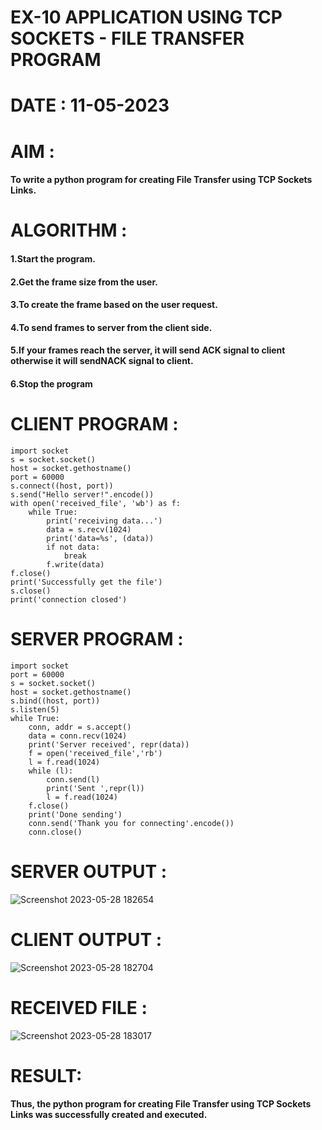# EX-10 APPLICATION USING TCP SOCKETS - FILE TRANSFER PROGRAM
# DATE : 11-05-2023
# AIM :
#### To write a python program for creating File Transfer using TCP Sockets Links.
# ALGORITHM :
#### 1.Start the program.
#### 2.Get the frame size from the user.
#### 3.To create the frame based on the user request.
#### 4.To send frames to server from the client side.
#### 5.If your frames reach the server, it will send ACK signal to client otherwise it will sendNACK signal to client.
#### 6.Stop the program
# CLIENT PROGRAM :
```PY
import socket
s = socket.socket()
host = socket.gethostname()
port = 60000
s.connect((host, port))
s.send("Hello server!".encode())
with open('received_file', 'wb') as f:
    while True:
        print('receiving data...')
        data = s.recv(1024)
        print('data=%s', (data))
        if not data:
            break
        f.write(data)
f.close()
print('Successfully get the file')
s.close()
print('connection closed')
```
# SERVER PROGRAM :
```PY
import socket
port = 60000
s = socket.socket()
host = socket.gethostname()
s.bind((host, port))
s.listen(5)
while True:
    conn, addr = s.accept()
    data = conn.recv(1024)
    print('Server received', repr(data))
    f = open('received_file','rb')
    l = f.read(1024)
    while (l):
        conn.send(l)
        print('Sent ',repr(l))
        l = f.read(1024)
    f.close()
    print('Done sending')
    conn.send('Thank you for connecting'.encode())
    conn.close()

```
# SERVER OUTPUT :
![Screenshot 2023-05-28 182654](https://github.com/MOHAMEDROSHAN5/EX-10/assets/121704588/7c0886e1-18b1-46d2-b688-6a4622aa153b)
# CLIENT OUTPUT : 
![Screenshot 2023-05-28 182704](https://github.com/MOHAMEDROSHAN5/EX-10/assets/121704588/ac4cb51e-d67f-4fd6-90f1-02ba738013ee)
# RECEIVED FILE : 
![Screenshot 2023-05-28 183017](https://github.com/MOHAMEDROSHAN5/EX-10/assets/121704588/0b9f6941-40c0-4142-8cff-2f8e6f3b4ad0)
# RESULT:
#### Thus, the python program for creating File Transfer using TCP Sockets Links was successfully created and executed.
